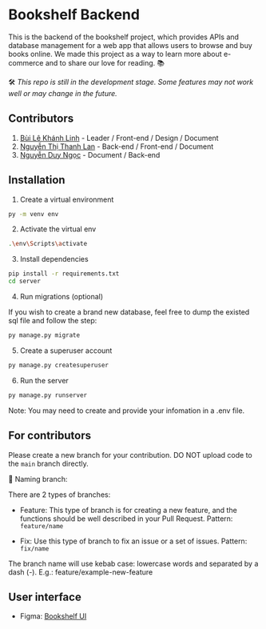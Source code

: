 # Bookshelf Backend

This is the backend of the bookshelf project, which provides APIs and database management for a web app that allows users to browse and buy books online. We made this project as a way to learn more about e-commerce and to share our love for reading. 📚

🛠 *This repo is still in the development stage. Some features may not work well or may change in the future.*

## Contributors

1. [Bùi Lê Khánh Linh](https://github.com/blkhanhlinh) - Leader / Front-end / Design / Document
2. [Nguyễn Thị Thanh Lan](https://github.com/emerald-lan) - Back-end / Front-end / Document
3. [Nguyễn Duy Ngọc](https://github.com/ngocnd2402) - Document / Back-end

## Installation

1. Create a virtual environment
```sh
py -m venv env
```

2. Activate the virtual env
```sh
.\env\Scripts\activate
```

3. Install dependencies
```sh
pip install -r requirements.txt
cd server
```

4. Run migrations (optional)

If you wish to create a brand new database, feel free to dump the existed sql file and follow the step:

```sh
py manage.py migrate
```

5. Create a superuser account
```sh
py manage.py createsuperuser
```

6. Run the server
```sh
py manage.py runserver
```

Note: You may need to create and provide your infomation in a .env file.

## For contributors

Please create a new branch for your contribution. DO NOT upload code to the `main` branch directly.

📌 Naming branch:

There are 2 types of branches:

-   Feature: This type of branch is for creating a new feature, and the functions should be well described in your Pull Request. Pattern: `feature/name`

-   Fix: Use this type of branch to fix an issue or a set of issues. Pattern: `fix/name`

The branch name will use kebab case: lowercase words and separated by a dash (-). E.g.: feature/example-new-feature

## User interface
- Figma: [Bookshelf UI](https://www.figma.com/file/gNc8HHa4zQJ9MGlXcrPbbY/Bookshelf-%7C-UI%2FUX?type=design&node-id=0%3A1&t=7G7Q4U0cP7a5YQ04-1)